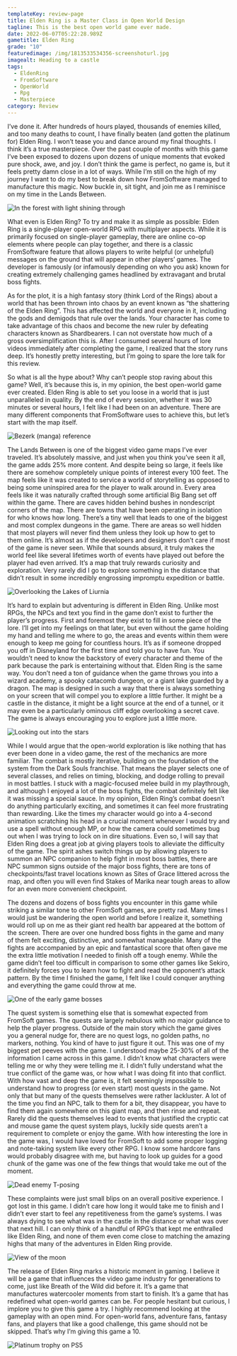 ```yaml
---
templateKey: review-page
title: Elden Ring is a Master Class in Open World Design
tagline: This is the best open world game ever made.
date: 2022-06-07T05:22:28.989Z
gametitle: Elden Ring
grade: "10"
featuredimage: /img/1813533534356-screenshoturl.jpg
imagealt: Heading to a castle
tags:
  - EldenRing
  - FromSoftware
  - OpenWorld
  - Rpg
  - Masterpiece
category: Review
---
```

I’ve done it. After hundreds of hours played, thousands of enemies killed, and too many deaths to count, I have finally beaten (and gotten the platinum for) Elden Ring. I won’t tease you and dance around my final thoughts. I think it’s a true masterpiece. Over the past couple of months with this game I’ve been exposed to dozens upon dozens of unique moments that evoked pure shock, awe, and joy. I don’t think the game is perfect, no game is, but it feels pretty damn close in a lot of ways. While I’m still on the high of my journey I want to do my best to break down how FromSoftware managed to manufacture this magic. Now buckle in, sit tight, and join me as I reminisce on my time in the Lands Between.

![In the forest with light shining through](/img/181353381da73-screenshoturl.jpg "In the forest with light shining through")

What even is Elden Ring? To try and make it as simple as possible: Elden Ring is a single-player open-world RPG with multiplayer aspects. While it is primarily focused on single-player gameplay, there are online co-op elements where people can play together, and there is a classic FromSoftware feature that allows players to write helpful (or unhelpful) messages on the ground that will appear in other players’ games. The developer is famously (or infamously depending on who you ask) known for creating extremely challenging games headlined by extravagant and brutal boss fights.

As for the plot, it is a high fantasy story (think Lord of the Rings) about a world that has been thrown into chaos by an event known as “the shattering of the Elden Ring”. This has affected the world and everyone in it, including the gods and demigods that rule over the lands. Your character has come to take advantage of this chaos and become the new ruler by defeating characters known as Shardbearers. I can not overstate how much of a gross oversimplification this is. After I consumed several hours of lore videos immediately after completing the game, I realized that the story runs deep. It’s honestly pretty interesting, but I’m going to spare the lore talk for this review.

So what is all the hype about? Why can’t people stop raving about this game? Well, it’s because this is, in my opinion, the best open-world game ever created. Elden Ring is able to set you loose in a world that is just unparalleled in quality. By the end of every session, whether it was 30 minutes or several hours, I felt like I had been on an adventure. There are many different components that FromSoftware uses to achieve this, but let’s start with the map itself.

![Bezerk (manga) reference](/img/18135335a1e41-screenshoturl.jpg "Bezerk (manga) reference")

The Lands Between is one of the biggest video game maps I’ve ever traveled. It’s absolutely massive, and just when you think you’ve seen it all, the game adds 25% more content. And despite being so large, it feels like there are somehow completely unique points of interest every 100 feet. The map feels like it was created to service a world of storytelling as opposed to being some uninspired area for the player to walk around in. Every area feels like it was naturally crafted through some artificial Big Bang set off within the game. There are caves hidden behind bushes in nondescript corners of the map. There are towns that have been operating in isolation for who knows how long. There’s a tiny well that leads to one of the biggest and most complex dungeons in the game. There are areas so well hidden that most players will never find them unless they look up how to get to them online. It’s almost as if the developers and designers don’t care if most of the game is never seen. While that sounds absurd, it truly makes the world feel like several lifetimes worth of events have played out before the player had even arrived. It’s a map that truly rewards curiosity and exploration. Very rarely did I go to explore something in the distance that didn’t result in some incredibly engrossing impromptu expedition or battle.

![Overlooking the Lakes of Liurnia](/img/18135338c5c93-screenshoturl.jpg "Overlooking the Lakes of Liurnia")

It’s hard to explain but adventuring is different in Elden Ring. Unlike most RPGs, the NPCs and text you find in the game don’t exist to further the player’s progress. First and foremost they exist to fill in some piece of the lore. I’ll get into my feelings on that later, but even without the game holding my hand and telling me where to go, the areas and events within them were enough to keep me going for countless hours. It’s as if someone dropped you off in Disneyland for the first time and told you to have fun. You wouldn’t need to know the backstory of every character and theme of the park because the park is entertaining without that. Elden Ring is the same way. You don’t need a ton of guidance when the game throws you into a wizard academy, a spooky catacomb dungeon, or a giant lake guarded by a dragon. The map is designed in such a way that there is always something on your screen that will compel you to explore a little further. It might be a castle in the distance, it might be a light source at the end of a tunnel, or it may even be a particularly ominous cliff edge overlooking a secret cave. The game is always encouraging you to explore just a little more.

![Looking out into the stars](/img/1813532e5b956-screenshoturl.jpg "Looking out into the stars")

While I would argue that the open-world exploration is like nothing that has ever been done in a video game, the rest of the mechanics are more familiar. The combat is mostly iterative, building on the foundation of the system from the Dark Souls franchise. That means the player selects one of several classes, and relies on timing, blocking, and dodge rolling to prevail in most battles. I stuck with a magic-focused melee build in my playthrough, and although I enjoyed a lot of the boss fights, the combat definitely felt like it was missing a special sauce. In my opinion, Elden Ring’s combat doesn’t do anything particularly exciting, and sometimes it can feel more frustrating than rewarding. Like the times my character would go into a 4-second animation scratching his head in a crucial moment whenever I would try and use a spell without enough MP, or how the camera could sometimes bug out when I was trying to lock on in dire situations. Even so, I will say that Elden Ring does a great job at giving players tools to alleviate the difficulty of the game. The spirit ashes switch things up by allowing players to summon an NPC companion to help fight in most boss battles, there are NPC summon signs outside of the major boss fights, there are tons of checkpoints/fast travel locations known as Sites of Grace littered across the map, and often you will even find Stakes of Marika near tough areas to allow for an even more convenient checkpoint.

The dozens and dozens of boss fights you encounter in this game while striking a similar tone to other FromSoft games, are pretty rad. Many times I would just be wandering the open world and before I realize it, something would roll up on me as their giant red health bar appeared at the bottom of the screen. There are over one hundred boss fights in the game and many of them felt exciting, distinctive, and somewhat manageable. Many of the fights are accompanied by an epic and fantastical score that often gave me the extra little motivation I needed to finish off a tough enemy. While the game didn’t feel too difficult in comparison to some other games like Sekiro, it definitely forces you to learn how to fight and read the opponent’s attack pattern. By the time I finished the game, I felt like I could conquer anything and everything the game could throw at me. 

![One of the early game bosses](/img/18135334a8f28-screenshoturl.jpg "One of the early game bosses")

The quest system is something else that is somewhat expected from FromSoft games. The quests are largely nebulous with no major guidance to help the player progress. Outside of the main story which the game gives you a general nudge for, there are no quest logs, no golden paths, no markers, nothing. You kind of have to just figure it out. This was one of my biggest pet peeves with the game. I understood maybe 25-30% of all of the information I came across in this game. I didn’t know what characters were telling me or why they were telling me it. I didn’t fully understand what the true conflict of the game was, or how what I was doing fit into that conflict. With how vast and deep the game is, it felt seemingly impossible to understand how to progress (or even start) most quests in the game. Not only that but many of the quests themselves were rather lackluster. A lot of the time you find an NPC, talk to them for a bit, they disappear, you have to find them again somewhere on this giant map, and then rinse and repeat. Rarely did the quests themselves lead to events that justified the cryptic cat and mouse game the quest system plays, luckily side quests aren’t a requirement to complete or enjoy the game. With how interesting the lore in the game was, I would have loved for FromSoft to add some proper logging and note-taking system like every other RPG. I know some hardcore fans would probably disagree with me, but having to look up guides for a good chunk of the game was one of the few things that would take me out of the moment.

![Dead enemy T-posing](/img/1813533953365-screenshoturl.jpg "Dead enemy T-posing")

These complaints were just small blips on an overall positive experience. I got lost in this game. I didn’t care how long it would take me to finish and I didn’t ever start to feel any repetitiveness from the game’s systems. I was always dying to see what was in the castle in the distance or what was over that next hill. I can only think of a handful of RPG’s that kept me enthralled like Elden Ring, and none of them even come close to matching the amazing highs that many of the adventures in Elden Ring provide.

![View of the moon](/img/1813532a42d1-screenshoturl.jpg "View of the moon")

The release of Elden Ring marks a historic moment in gaming. I believe it will be a game that influences the video game industry for generations to come, just like Breath of the Wild did before it. It’s a game that manufactures watercooler moments from start to finish. It’s a game that has redefined what open-world games can be. For people hesitant but curious, I implore you to give this game a try. I highly recommend looking at the gameplay with an open mind. For open-world fans, adventure fans, fantasy fans, and players that like a good challenge, this game should not be skipped. That’s why I’m giving this game a 10.

![Platinum trophy on PS5](/img/1810bdbbda747-screenshoturl.jpg "Platinum trophy on PS5")
